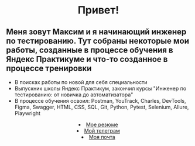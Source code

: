 <h1 align='center'>
  Привет!

<h2> Меня зовут Максим и я начинающий инженер по тестированию.
Тут собраны некоторые мои работы, созданные в процессе обучения в Яндекс Практикуме и что-то созданное в процессе тренировки
</h2>

<div>
<ul>
  <li>
    В поисках работы по новой для себя специальности
  </li>
  <li>
    Выпускник школы Яндекс Практикум, закончил курсы "Инженер по тестированию: от новичка до автоматизатора" 
  </li>
  <li>
    В процессе обучения освоил: Postman, YouTrack, Charles, DevTools, Figma, Swagger, HTML, CSS, SQL, Git, Python, Pytest, Selenium, Allure, Playwright
  </li>
  </div>

  <div id="badges" align='center'>
  <li>
    <a href="https://hh.ru/resume/4539c963ff08e9e0130039ed1f794a564e534e" target="_blank">Мое резюме</a>
  </li>
  <li>
    <a href="https://t.me/maxbelm" target="_blank">Мой телеграм</a> 
  </li>
  <li>
    <a href="mailto:akkakiy13@gmail.com" target="_blank">Моя почта</a>
  </li>
</ul>
</div>
